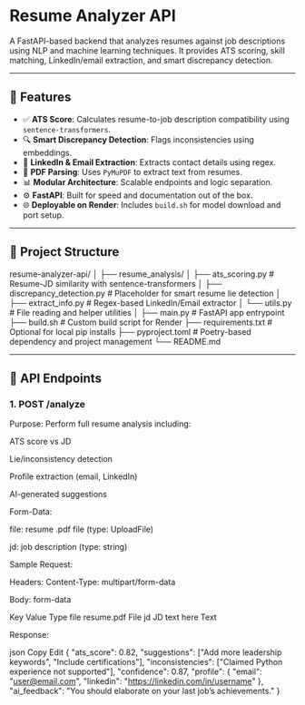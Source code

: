 # Resume Analyzer API

A FastAPI-based backend that analyzes resumes against job descriptions using NLP and machine learning techniques. It provides ATS scoring, skill matching, LinkedIn/email extraction, and smart discrepancy detection.

---

## 🚀 Features

- ✅ **ATS Score**: Calculates resume-to-job description compatibility using `sentence-transformers`.
- 🔍 **Smart Discrepancy Detection**: Flags inconsistencies using embeddings.
- 📎 **LinkedIn & Email Extraction**: Extracts contact details using regex.
- 📄 **PDF Parsing**: Uses `PyMuPDF` to extract text from resumes.
- 📊 **Modular Architecture**: Scalable endpoints and logic separation.
- ⚙️ **FastAPI**: Built for speed and documentation out of the box.
- 🌐 **Deployable on Render**: Includes `build.sh` for model download and port setup.

---

## 📁 Project Structure

resume-analyzer-api/
│
├── resume_analysis/
│ ├── ats_scoring.py # Resume-JD similarity with sentence-transformers
│ ├── discrepancy_detection.py # Placeholder for smart resume lie detection
│ ├── extract_info.py # Regex-based LinkedIn/Email extractor
│ └── utils.py # File reading and helper utilities
│
├── main.py # FastAPI app entrypoint
├── build.sh # Custom build script for Render
├── requirements.txt # Optional for local pip installs
├── pyproject.toml # Poetry-based dependency and project management
└── README.md


---

## 🔌 API Endpoints

### 1. POST /analyze
Purpose: Perform full resume analysis including:

ATS score vs JD

Lie/inconsistency detection

Profile extraction (email, LinkedIn)

AI-generated suggestions

Form-Data:

file: resume .pdf file (type: UploadFile)

jd: job description (type: string)

Sample Request:

Headers: Content-Type: multipart/form-data

Body: form-data

Key	Value	Type
file	resume.pdf	File
jd	JD text here	Text

Response:

json
Copy
Edit
{
  "ats_score": 0.82,
  "suggestions": ["Add more leadership keywords", "Include certifications"],
  "inconsistencies": ["Claimed Python experience not supported"],
  "confidence": 0.87,
  "profile": {
    "email": "user@email.com",
    "linkedin": "https://linkedin.com/in/username"
  },
  "ai_feedback": "You should elaborate on your last job’s achievements."
}


